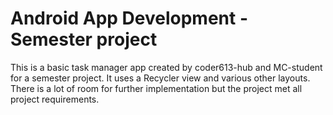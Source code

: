 # Android App Development - Semester project
This is a basic task manager app created by coder613-hub and MC-student for a semester project.
It uses a Recycler view and various other layouts.
There is a lot of room for further implementation but the project met all project requirements.
